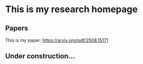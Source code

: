 # This is my research homepage

## Papers

This is my paper: https://arxiv.org/pdf/2508.15171

## Under construction...
